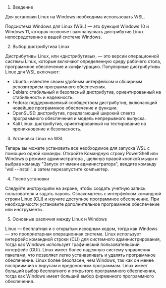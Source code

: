 1. Введение

Для установки Linux на Windows необходима использовать WSL.

Подсистема Windows для Linux (WSL) — это функция Windows 10 и Windows 11, которая позволяет вам запускать дистрибутив Linux непосредственно в вашей системе Windows.


2. Выбор дистрибутива Linux

Дистрибутивы Linux, или «дистрибутивы», — это версии операционной системы Linux, которые включают определенную среду рабочего стола, программное обеспечение и конфигурацию. Популярные дистрибутивы Linux для WSL включают:

- Ubuntu: известен своим удобным интерфейсом и обширным репозиторием программного обеспечения.
- Debian: стабильный и безопасный дистрибутив, ориентированный на стабильность и надежность.
- Fedora: поддерживаемый сообществом дистрибутив, включающий новейшее программное обеспечение и функции.
- OpenSUSE: дистрибутив, предлагающий широкий спектр программного обеспечения и модель непрерывного выпуска.
- Kali Linux: дистрибутив, ориентированный на тестирование на проникновение и безопасность.

3. Установка Linux на WSL

Теперь вы можете установить все необходимое для запуска WSL с помощью одной команды. Откройте Командную строку PowerShell или Windows в режиме администратора , щелкнув правой кнопкой мыши и выбрав команду "Запуск от имени администратора", введите команду 'wsl --install', а затем перезапустите компьютер.

4. После установки

Следуйте инструкциям на экране, чтобы создать учетную запись пользователя и задать пароль.
Ознакомьтесь с интерфейсом командной строки Linux (CLI) и изучите доступное программное обеспечение.
При необходимости установите дополнительное программное обеспечение или инструменты.

5. Основные различия между Linux и Windows

Linux — бесплатная и с открытым исходным кодом, тогда как Windows — это проприетарная операционная система.
Linux использует интерфейс командной строки (CLI) для системного администрирования, тогда как Windows использует графический пользовательский интерфейс (GUI).
Linux имеет более надежную систему управления пакетами, что позволяет легко устанавливать и удалять программное обеспечение.
Linux более безопасен, чем Windows, так как он менее восприимчив к вирусам и вредоносным программам.
Linux имеет больший выбор бесплатного и открытого программного обеспечения, тогда как Windows имеет больший выбор фирменного программного обеспечения.

